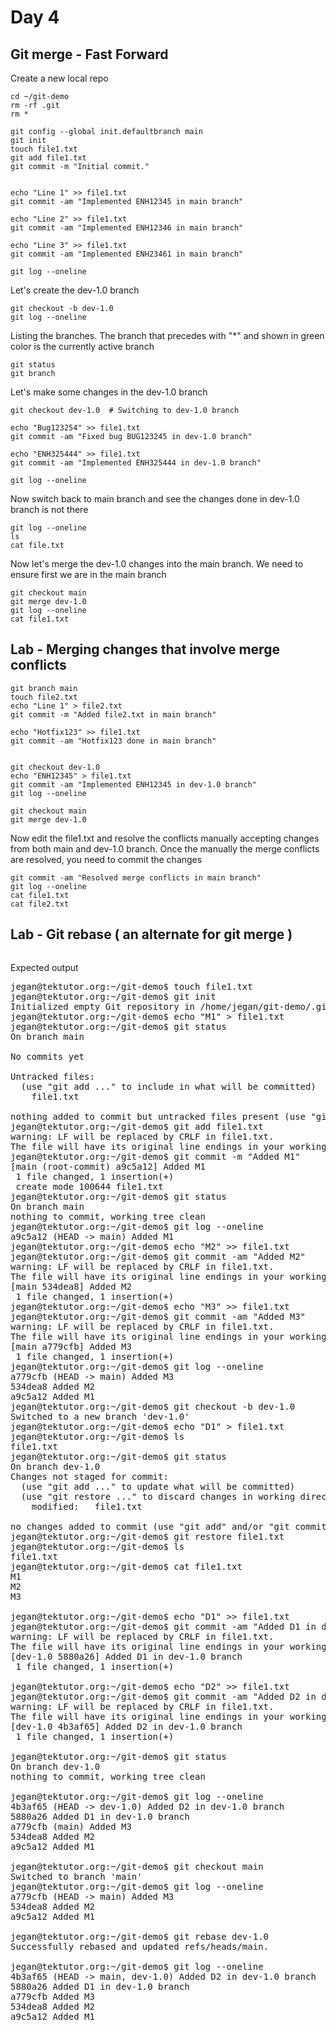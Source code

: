 # Day 4

## Git merge - Fast Forward 

Create a new local repo
```
cd ~/git-demo
rm -rf .git
rm *

git config --global init.defaultbranch main
git init
touch file1.txt
git add file1.txt
git commit -m "Initial commit."


echo "Line 1" >> file1.txt
git commit -am "Implemented ENH12345 in main branch"

echo "Line 2" >> file1.txt
git commit -am "Implemented ENH12346 in main branch"

echo "Line 3" >> file1.txt
git commit -am "Implemented ENH23461 in main branch"

git log --oneline
```

Let's create the dev-1.0 branch
```
git checkout -b dev-1.0
git log --oneline
```

Listing the branches. The branch that precedes with "*" and shown in green color is the currently active branch
```
git status
git branch
```

Let's make some changes in the dev-1.0 branch
```
git checkout dev-1.0  # Switching to dev-1.0 branch

echo "Bug123254" >> file1.txt
git commit -am "Fixed bug BUG123245 in dev-1.0 branch"

echo "ENH325444" >> file1.txt
git commit -am "Implemented ENH325444 in dev-1.0 branch"

git log --oneline
```

Now switch back to main branch and see the changes done in dev-1.0 branch is not there
```
git log --oneline
ls
cat file.txt
```

Now let's merge the dev-1.0 changes into the main branch. We need to ensure first we are in the main branch
```
git checkout main
git merge dev-1.0
git log --oneline
cat file1.txt
```

## Lab - Merging changes that involve merge conflicts
```
git branch main
touch file2.txt
echo "Line 1" > file2.txt
git commit -m "Added file2.txt in main branch"

echo "Hotfix123" >> file1.txt
git commit -am "Hotfix123 done in main branch"


git checkout dev-1.0
echo "ENH12345" > file1.txt
git commit -am "Implemented ENH12345 in dev-1.0 branch"
git log --oneline

git checkout main
git merge dev-1.0
```

Now edit the file1.txt and resolve the conflicts manually accepting changes from both main and dev-1.0 branch. Once the manually the merge conflicts are resolved, you need to commit the changes
```
git commit -am "Resolved merge conflicts in main branch"
git log --oneline
cat file1.txt
cat file2.txt
```

## Lab - Git rebase ( an alternate for git merge )
```
```

Expected output
<pre>
jegan@tektutor.org:~/git-demo$ touch file1.txt
jegan@tektutor.org:~/git-demo$ git init
Initialized empty Git repository in /home/jegan/git-demo/.git/
jegan@tektutor.org:~/git-demo$ echo "M1" > file1.txt 
jegan@tektutor.org:~/git-demo$ git status
On branch main

No commits yet

Untracked files:
  (use "git add <file>..." to include in what will be committed)
	file1.txt

nothing added to commit but untracked files present (use "git add" to track)
jegan@tektutor.org:~/git-demo$ git add file1.txt 
warning: LF will be replaced by CRLF in file1.txt.
The file will have its original line endings in your working directory
jegan@tektutor.org:~/git-demo$ git commit -m "Added M1"
[main (root-commit) a9c5a12] Added M1
 1 file changed, 1 insertion(+)
 create mode 100644 file1.txt
jegan@tektutor.org:~/git-demo$ git status
On branch main
nothing to commit, working tree clean
jegan@tektutor.org:~/git-demo$ git log --oneline
a9c5a12 (HEAD -> main) Added M1
jegan@tektutor.org:~/git-demo$ echo "M2" >> file1.txt 
jegan@tektutor.org:~/git-demo$ git commit -am "Added M2"
warning: LF will be replaced by CRLF in file1.txt.
The file will have its original line endings in your working directory
[main 534dea8] Added M2
 1 file changed, 1 insertion(+)
jegan@tektutor.org:~/git-demo$ echo "M3" >> file1.txt 
jegan@tektutor.org:~/git-demo$ git commit -am "Added M3"
warning: LF will be replaced by CRLF in file1.txt.
The file will have its original line endings in your working directory
[main a779cfb] Added M3
 1 file changed, 1 insertion(+)
jegan@tektutor.org:~/git-demo$ git log --oneline
a779cfb (HEAD -> main) Added M3
534dea8 Added M2
a9c5a12 Added M1
jegan@tektutor.org:~/git-demo$ git checkout -b dev-1.0
Switched to a new branch 'dev-1.0'
jegan@tektutor.org:~/git-demo$ echo "D1" > file1.txt 
jegan@tektutor.org:~/git-demo$ ls
file1.txt
jegan@tektutor.org:~/git-demo$ git status
On branch dev-1.0
Changes not staged for commit:
  (use "git add <file>..." to update what will be committed)
  (use "git restore <file>..." to discard changes in working directory)
	modified:   file1.txt

no changes added to commit (use "git add" and/or "git commit -a")
jegan@tektutor.org:~/git-demo$ git restore file1.txt
jegan@tektutor.org:~/git-demo$ ls
file1.txt
jegan@tektutor.org:~/git-demo$ cat file1.txt 
M1
M2
M3
    
jegan@tektutor.org:~/git-demo$ echo "D1" >> file1.txt 
jegan@tektutor.org:~/git-demo$ git commit -am "Added D1 in dev-1.0 branch"
warning: LF will be replaced by CRLF in file1.txt.
The file will have its original line endings in your working directory
[dev-1.0 5880a26] Added D1 in dev-1.0 branch
 1 file changed, 1 insertion(+)
    
jegan@tektutor.org:~/git-demo$ echo "D2" >> file1.txt 
jegan@tektutor.org:~/git-demo$ git commit -am "Added D2 in dev-1.0 branch"
warning: LF will be replaced by CRLF in file1.txt.
The file will have its original line endings in your working directory
[dev-1.0 4b3af65] Added D2 in dev-1.0 branch
 1 file changed, 1 insertion(+)
    
jegan@tektutor.org:~/git-demo$ git status
On branch dev-1.0
nothing to commit, working tree clean
    
jegan@tektutor.org:~/git-demo$ git log --oneline
4b3af65 (HEAD -> dev-1.0) Added D2 in dev-1.0 branch
5880a26 Added D1 in dev-1.0 branch
a779cfb (main) Added M3
534dea8 Added M2
a9c5a12 Added M1
    
jegan@tektutor.org:~/git-demo$ git checkout main
Switched to branch 'main'
jegan@tektutor.org:~/git-demo$ git log --oneline
a779cfb (HEAD -> main) Added M3
534dea8 Added M2
a9c5a12 Added M1
    
jegan@tektutor.org:~/git-demo$ git rebase dev-1.0
Successfully rebased and updated refs/heads/main.
    
jegan@tektutor.org:~/git-demo$ git log --oneline
4b3af65 (HEAD -> main, dev-1.0) Added D2 in dev-1.0 branch
5880a26 Added D1 in dev-1.0 branch
a779cfb Added M3
534dea8 Added M2
a9c5a12 Added M1
</pre>


